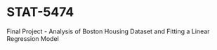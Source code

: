 # STAT-5474
Final Project - Analysis of Boston Housing Dataset and Fitting a Linear Regression Model
